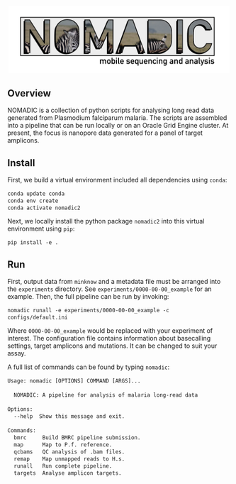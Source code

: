 <p align="center"><img src="images/nomadic_logo-01.png" width="500"></p>

## Overview

NOMADIC is a collection of python scripts for analysing long read data generated from Plasmodium falciparum malaria. The scripts are assembled into a pipeline that can be run locally or on an Oracle Grid Engine cluster. At present, the focus is nanopore data generated for a panel of target amplicons.

## Install
First, we build a virtual environment included all dependencies using `conda`:

```
conda update conda
conda env create
conda activate nomadic2
```

Next, we locally install the python package `nomadic2` into this virtual environment using `pip`:

```
pip install -e .
```

## Run
First, output data from `minknow` and a metadata file must be arranged into the `experiments` directory. See `experiments/0000-00-00_example` for an example. Then, the full pipeline can be run by invoking:

```
nomadic runall -e experiments/0000-00-00_example -c configs/default.ini
```

Where `0000-00-00_example` would be replaced with your experiment of interest. The configuration file contains information about basecalling settings, target amplicons and mutations. It can be changed to suit your assay.

A full list of commands can be found by typing `nomadic`:

```
Usage: nomadic [OPTIONS] COMMAND [ARGS]...

  NOMADIC: A pipeline for analysis of malaria long-read data

Options:
  --help  Show this message and exit.

Commands:
  bmrc     Build BMRC pipeline submission.
  map      Map to P.f. reference.
  qcbams   QC analysis of .bam files.
  remap    Map unmapped reads to H.s.
  runall   Run complete pipeline.
  targets  Analyse amplicon targets.
  
```


